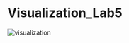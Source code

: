 # Visualization_Lab5

![visualization](https://user-images.githubusercontent.com/45094163/146548165-b1a9ffcc-4d69-44c5-ab1f-be2ffd509dc8.png)
